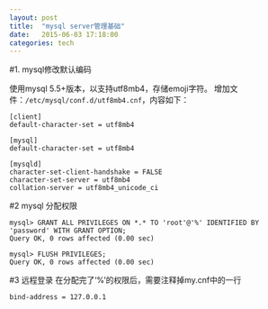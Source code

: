 ```yaml
---
layout: post
title:  "mysql server管理基础"
date:   2015-06-03 17:18:00
categories: tech
---
```


#1. mysql修改默认编码

使用mysql 5.5+版本，以支持utf8mb4，存储emoji字符。
增加文件：`/etc/mysql/conf.d/utf8mb4.cnf`，内容如下：

```
[client]
default-character-set = utf8mb4

[mysql]
default-character-set = utf8mb4

[mysqld]
character-set-client-handshake = FALSE
character-set-server = utf8mb4
collation-server = utf8mb4_unicode_ci
```

#2 mysql 分配权限

```
mysql> GRANT ALL PRIVILEGES ON *.* TO 'root'@'%' IDENTIFIED BY 'password' WITH GRANT OPTION;
Query OK, 0 rows affected (0.00 sec)

mysql> FLUSH PRIVILEGES;
Query OK, 0 rows affected (0.00 sec)
```

#3 远程登录
在分配完了‘%’的权限后，需要注释掉my.cnf中的一行

```
bind-address = 127.0.0.1
```